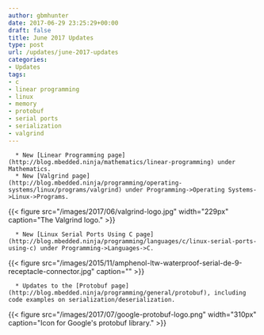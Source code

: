 ```yaml
---
author: gbmhunter
date: 2017-06-29 23:25:29+00:00
draft: false
title: June 2017 Updates
type: post
url: /updates/june-2017-updates
categories:
- Updates
tags:
- c
- linear programming
- linux
- memory
- protobuf
- serial ports
- serialization
- valgrind
---
```



	  * New [Linear Programming page](http://blog.mbedded.ninja/mathematics/linear-programming) under Mathematics.
	  * New [Valgrind page](http://blog.mbedded.ninja/programming/operating-systems/linux/programs/valgrind) under Programming->Operating Systems->Linux->Programs.  

   

{{< figure src="/images/2017/06/valgrind-logo.jpg" width="229px" caption="The Valgrind logo."  >}}
  

 
	  * New [Linux Serial Ports Using C page](http://blog.mbedded.ninja/programming/languages/c/linux-serial-ports-using-c) under Programming->Languages->C.  

   



{{< figure src="/images/2015/11/amphenol-ltw-waterproof-serial-de-9-receptacle-connector.jpg" caption=""  >}}



	  * Updates to the [Protobuf page](http://blog.mbedded.ninja/programming/general/protobuf), including code examples on serialization/deserialization.  

   

{{< figure src="/images/2017/07/google-protobuf-logo.png" width="310px" caption="Icon for Google's protobuf library."  >}}


